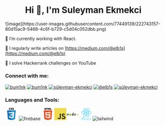 <h1 align="center">Hi 👋, I'm Suleyman Ekmekci</h1>![image](https://user-images.githubusercontent.com/77449139/222743157-80d15ac9-5468-4c6f-b729-c5d04c052dbb.png)

 🌱 I’m currently working with React.

 📝 I regularly write articles on [https://medium.com/@elb1s](https://medium.com/@elb1s)

 🎢 I solve Hackerrank challenges on YouTube 
    


<h3 align="left">Connect with me:</h3>
<p align="left">
<a href="https://dev.to/bum1nk" target="_blank"><img align="center" src="https://raw.githubusercontent.com/rahuldkjain/github-profile-readme-generator/master/src/images/icons/Social/devto.svg" alt="bum1nk" height="30" width="40" /></a>
<a href="https://twitter.com/bum1nk" target="_blank"><img align="center" src="https://raw.githubusercontent.com/rahuldkjain/github-profile-readme-generator/master/src/images/icons/Social/twitter.svg" alt="bum1nk" height="30" width="40" /></a>
<a href="https://linkedin.com/in/süleyman-ekmekci" target="_blank"><img align="center" src="https://raw.githubusercontent.com/rahuldkjain/github-profile-readme-generator/master/src/images/icons/Social/linked-in-alt.svg" alt="süleyman-ekmekci" height="30" width="40" /></a>
<a href="https://medium.com/@elb1s" target="_blank"><img align="center" src="https://raw.githubusercontent.com/rahuldkjain/github-profile-readme-generator/master/src/images/icons/Social/medium.svg" alt="@elb1s" height="30" width="40" /></a>
 <a href="https://www.youtube.com/channel/UC8xBm-ZO5dbpeLYkW-AIdeg" target="_blank">
  <img align="center" src="https://user-images.githubusercontent.com/77449139/222743692-098ee408-5c3f-4571-9585-5c6382aa8391.png" alt="süleyman-ekmekci" height="30" width="40" />

</a>
</p>

<h3 align="left">Languages and Tools:</h3>
<p align="left">  <img src="https://raw.githubusercontent.com/devicons/devicon/master/icons/css3/css3-original-wordmark.svg" alt="css3" width="40" height="40"/> <img src="https://www.vectorlogo.zone/logos/firebase/firebase-icon.svg" alt="firebase" width="40" height="40"/> <img src="https://raw.githubusercontent.com/devicons/devicon/master/icons/html5/html5-original-wordmark.svg" alt="html5" width="40" height="40"/><img src="https://raw.githubusercontent.com/devicons/devicon/master/icons/javascript/javascript-original.svg" alt="javascript" width="40" height="40"/><img src="https://raw.githubusercontent.com/devicons/devicon/master/icons/nodejs/nodejs-original-wordmark.svg" alt="nodejs" width="40" height="40"/> <img src="https://raw.githubusercontent.com/devicons/devicon/master/icons/react/react-original-wordmark.svg" alt="react" width="40" height="40"/><img src="https://www.vectorlogo.zone/logos/tailwindcss/tailwindcss-icon.svg" alt="tailwind" width="40" height="40"/> </p>


